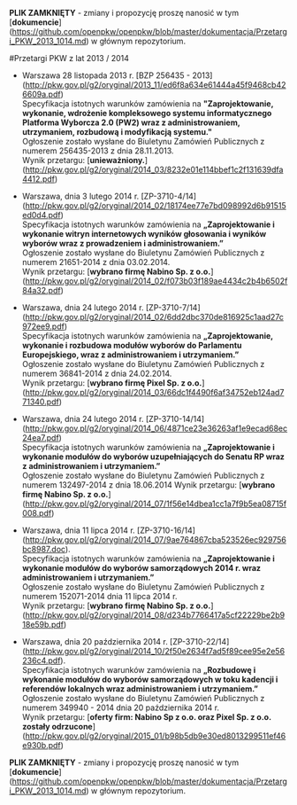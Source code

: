 **PLIK ZAMKNIĘTY** - zmiany i propozycję proszę nanosić w tym [**dokumencie**] (https://github.com/openpkw/openpkw/blob/master/dokumentacja/Przetargi_PKW_2013_1014.md) w głównym repozytorium.

#Przetargi PKW z lat 2013 / 2014

 - Warszawa 28 listopada 2013 r. [BZP 256435 - 2013] (http://pkw.gov.pl/g2/oryginal/2013_11/ed6f8a634e61444a45f9468cb426609a.pdf)  
Specyfikacja istotnych warunków zamówienia na **"Zaprojektowanie, wykonanie, wdrożenie kompleksowego systemu informatycznego Platforma Wyborcza 2.0 (PW2) wraz z administrowaniem, utrzymaniem, rozbudową i modyfikacją systemu."**  
Ogłoszenie zostało wysłane do Biuletynu Zamówień Publicznych z numerem 256435-2013 z dnia 28.11.2013.  
Wynik przetargu: [**unieważniony.**] (http://pkw.gov.pl/g2/oryginal/2014_03/8232e01e114bbef1c2f131639dfa4412.pdf)   

 - Warszawa, dnia 3 lutego 2014 r. [ZP-3710-4/14] (http://pkw.gov.pl/g2/oryginal/2014_02/18174ee77e7bd098992d6b91515ed0d4.pdf)  
Specyfikacja istotnych warunków zamówienia na **„Zaprojektowanie i wykonanie witryn internetowych wyników głosowania i wyników wyborów wraz z prowadzeniem i administrowaniem.”**  
Ogłoszenie zostało wysłane do Biuletynu Zamówień Publicznych z numerem 21651-2014 z dnia 03.02.2014.  
Wynik przetargu: [**wybrano firmę Nabino Sp. z o.o.**] (http://pkw.gov.pl/g2/oryginal/2014_02/f073b03f189ae4434c2b4b6502f84a32.pdf)  

 - Warszawa, dnia 24 lutego 2014 r. [ZP-3710-7/14] (http://pkw.gov.pl/g2/oryginal/2014_02/6dd2dbc370de816925c1aad27c972ee9.pdf)  
Specyfikacja istotnych warunków zamówienia na **„Zaprojektowanie, wykonanie i rozbudowa modułów wyborów do Parlamentu Europejskiego, wraz z administrowaniem i utrzymaniem.”**  
Ogłoszenie zostało wysłane do Biuletynu Zamówień Publicznych z numerem 36841-2014 z dnia 24.02.2014.  
Wynik przetargu: [**wybrano firmę Pixel Sp. z o.o.**] (http://pkw.gov.pl/g2/oryginal/2014_03/66dc1f4490f6af34752eb124ad771340.pdf)  

 - Warszawa, dnia 24 lutego 2014 r. [ZP-3710-14/14] (http://pkw.gov.pl/g2/oryginal/2014_06/4871ce23e36263af1e9ecad68ec24ea7.pdf)  
Specyfikacja istotnych warunków zamówienia na **„Zaprojektowanie i wykonanie modułów do wyborów uzupełniających do Senatu RP wraz z administrowaniem i utrzymaniem.”**  
Ogłoszenie zostało wysłane do Biuletynu Zamówień Publicznych z numerem 132497-2014 z dnia 18.06.2014 
Wynik przetargu: [**wybrano firmę Nabino Sp. z o.o.**] (http://pkw.gov.pl/g2/oryginal/2014_07/1f56e14dbea1cc1a7f9b5ea08715f008.pdf)  

 - Warszawa, dnia 11 lipca 2014 r. [ZP-3710-16/14] (http://pkw.gov.pl/g2/oryginal/2014_07/9ae764867cba523526ec929756bc8987.doc).  
Specyfikacja istotnych warunków zamówienia na **„Zaprojektowanie  i wykonanie modułów do wyborów samorządowych 2014 r. 
wraz administrowaniem i utrzymaniem.”**  
Ogłoszenie zostało wysłane do Biuletynu Zamówień Publicznych z numerem 152071-2014 dnia 11 lipca 2014 r.  
Wynik przetargu: [**wybrano firmę Nabino Sp. z o.o.**] (http://pkw.gov.pl/g2/oryginal/2014_08/d234b7766417a5cf22229be2b918e59b.pdf)  

 - Warszawa, dnia 20 października 2014 r. [ZP-3710-22/14] (http://pkw.gov.pl/g2/oryginal/2014_10/2f50e2634f7ad5f89cee95e2e56236c4.pdf).  
Specyfikacja istotnych warunków zamówienia na **„Rozbudowę i wykonanie modułów do wyborów samorządowych w toku kadencji
i referendów lokalnych wraz administrowaniem i utrzymaniem.”**
Ogłoszenie zostało wysłane do Biuletynu Zamówień Publicznych z numerem 349940 - 2014 dnia 20 października 2014 r.  
Wynik przetargu: [**oferty firm: Nabino Sp z o.o. oraz Pixel Sp. z o.o. zostały odrzucone**] (http://pkw.gov.pl/g2/oryginal/2015_01/b98b5db9e30ed8013299511ef46e930b.pdf)  


**PLIK ZAMKNIĘTY** - zmiany i propozycję proszę nanosić w tym [**dokumencie**] (https://github.com/openpkw/openpkw/blob/master/dokumentacja/Przetargi_PKW_2013_1014.md) w głównym repozytorium.
